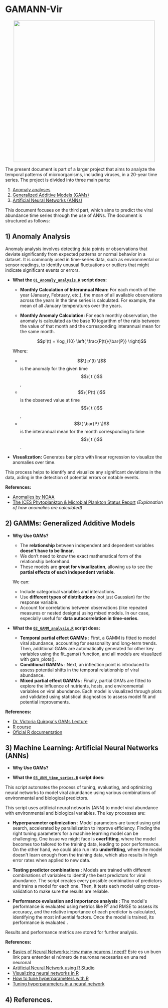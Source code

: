 
# GAMANN-Vir

<p align="center">
  <img src="https://github.com/xabilopalf/GAMANN-Vir/blob/main/Logo_GAMANN-Vir_page-0001.jpg" width="450" height="450"  alt=" "/>
</p>


The present document is part of a larger project that aims to analyze the temporal patterns of microorganisms, including viruses, in a 20-year time series. The project is divided into three main parts: 

   1) [Anomaly analyses](https://github.com/xabilopalf/GAMANN-Vir/blob/main/README.md#1-anomaly-analysis)
   2) [Generalized Additive Models (GAMs) ](https://github.com/xabilopalf/GAMANN-Vir/blob/main/README.md#2-gamms-generalized-additive-models)
   3) [Artificial Neural Networks (ANNs)](https://github.com/xabilopalf/GAMANN-Vir/blob/main/README.md#3-machine-learning-artificial-neural-networks-anns)

This document focuses on the third part, which aims to predict the viral abundance time series through the use of ANNs. The document is structured as follows: 

  ## 1) Anomaly Analysis

Anomaly analysis involves detecting data points or observations that deviate significantly from expected patterns or normal behavior in a dataset. It is commonly used in time-series data, such as environmental or sensor readings, to identify unusual fluctuations or outliers that might indicate significant events or errors.

- **What the [`01_Anomaly_analysis.R`](https://github.com/xabilopalf/GAMANN-Vir/blob/main/01_Anomaly_analysis.R) script does:** 

   - **Monthly Calculation of Interannual Mean:** For each month of the year (January, February, etc.), the mean of all available observations across the years in the time series is calculated. For example, the mean of all January temperatures over the years.
   - **Monthly Anomaly Calculation:** For each monthly observation, the anomaly is calculated as the base 10 logarithm of the ratio between the value of that month and the corresponding interannual mean for the same month.

       $$p'(t) = \log_{10} \left( \frac{P(t)}{\bar{P}} \right)$$

  Where:
  - $$\( p'(t) \)$$ is the anomaly for the given time $$\( t \)$$ ,
  - $$\( P(t) \)$$ is the observed value at time $$\( t \)$$ ,
  - $$\( \bar{P} \)$$ is the interannual mean for the month corresponding to time $$\( t \)$$ .


- **Visualization:**
    Generates bar plots with linear regression to visualize the anomalies over time.


This process helps to identify and visualize any significant deviations in the data, aiding in the detection of potential errors or notable events.

**References:**
-   [Anomalies by NOAA](https://www.ncei.noaa.gov/access/monitoring/dyk/anomalies-vs-temperature)
-   [The ICES Phytoplankton & Microbial Plankton Status Report](https://wgpme.net/plankton-status-report) *(Explanation of how anomalies are calculated)*
  
  ## 2) GAMMs: Generalized Additive Models

- **Why Use GAMs?**
  - The **relationship** between independent and dependent variables **doesn't have to be linear**.
  - We don’t need to know the exact mathematical form of the relationship beforehand.
  - These models are **great for visualization**, allowing us to see the **partial effects of each independent variable**.

   We can:
    - Include categorical variables and interactions.
    - Use **different types of distributions** (not just Gaussian) for the response variable.
    - Account for correlations between observations (like repeated measures or nested designs) using mixed models. In our case, especially useful for **data autocorrelation in time-series**. 
       

- **What the [`02_GAMM_analysis.R`](https://github.com/xabilopalf/GAMANN-Vir/blob/main/02_GAMM_analysis.R) script does:**
  
  - **Temporal partial effect GAMMs** : First, a GAMM is fitted to model viral abundance, accounting for seasonality and long-term trends. Then, additional GAMs are automatically generated for other key variables using the fit_gams() function, and all models are visualized with gam_plots().
  - **Conditional GAMMs** : Next, an inflection point is introduced to assess potential shifts in the temporal relationship of viral abundance.
  - **Mixed partial effect GAMMs** : Finally, partial GAMs are fitted to explore the influence of nutrients, hosts, and environmental variables on viral abundance. Each model is visualized through plots and validated using statistical diagnostics to assess model fit and potential improvements.


**References:**
-   [Dr. Victoria Quiroga's GAMs Lecture](https://limno-con-r.github.io/libro/gam.html)
-   [R course](https://noamross.github.io/gams-in-r-course/)
-   [Oficial R documentation](https://cran.r-project.org/web/packages/gam/gam.pdf)
  
  ## 3) Machine Learning: Artificial Neural Networks (ANNs)

- **Why Use GAMs?**

- **What the [`03_ANN_time_series.R`](https://github.com/xabilopalf/GAMANN-Vir/blob/main/03_ANNs_time_series.R) script does:**

This script automates the process of tuning, evaluating, and optimizing neural networks to model viral abundance using various combinations of environmental and biological predictors.

This script uses artificial neural networks (ANN) to model viral abundance with environmental and biological variables. The key processes are:

  - **Hyperparameter optimization** : Model parameters are tuned using grid search, accelerated by parallelization to improve efficiency. Finding the right tuning parameters for a machine learning model can be challenging. One issue we might face is **overfitting**, where the model becomes too tailored to the training data, leading to poor performance. On the other hand, we could also run into **underfitting**, where the model doesn't learn enough from the training data, which also results in high error rates when applied to new data.

  - **Testing predictor combinations** : Models are trained with different combinations of variables to identify the best predictors for viral abundance. The script creates every possible combination of predictors and trains a model for each one. Then, it tests each model using cross-validation to make sure the results are reliable.

  - **Performance evaluation and importance analysis** : The model's performance is evaluated using metrics like R² and RMSE to assess its accuracy, and the relative importance of each predictor is calculated, identifying the most influential factors. Once the model is trained, its performance is evaluated .

Results and performance metrics are stored for further analysis.

**References:**
-   [Basics of Neural Networks: How many neurons I need?](https://www.yourdatateacher.com/2021/05/10/how-many-neurons-for-a-neural-network/) Este es un buen link para entender el número de neuronas necesarias en una red neuronal
-   [Artificial Neural Network using R Studio](https://medium.com/@sukmaanindita/artificial-neural-network-using-r-studio-3eb538fa39fb)
-   [Visualizing neural networks in R](https://beckmw.wordpress.com/2013/11/14/visualizing-neural-networks-in-r-update/)
-   [How to tune hyperparameters with R](https://www.projectpro.io/recipes/tune-hyper-parameters-grid-search-r)
-   [Tuning hyperparameters in a neural network](https://f0nzie.github.io/machine_learning_compilation/tuning-hyperparameters-in-a-neural-network.html)
  
  ## 4) References.
